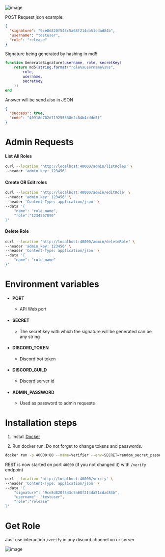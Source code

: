 ![image](https://user-images.githubusercontent.com/126272940/221437702-8f3d6be1-79b5-47b3-b96f-acd3bc8349d4.png)

POST Request json example:

```JSON
{
  "signature": "9ce8d820f543c5a68f214da51cdad84b",
  "username": "testuser",
  "role": "release"
}
```

Signature being generated by hashing in md5:

```LUA
function GenerateSignature(username, role, secretKey)
    return md5(string.format("role%susername%s%s",
        role,
        username,
        secretKey
    ))    
end
```

Answer will be send also in JSON

```JSON
{
  "success": true,
  "code": "40918d702d719255338e2c84b4cdde5f"
}
```

# Admin Requests

#### List All Roles
```bash
curl --location 'http://localhost:40000/admin/listRoles' \
--header 'admin_key: 123456'
```

#### Create OR Edit roles
```bash
curl --location 'http://localhost:40000/admin/editRole' \
--header 'admin_key: 123456' \
--header 'Content-Type: application/json' \
--data '{
    "name": "role_name",
    "role":"1234567890"
}'
```

#### Delete Role
```bash
curl --location 'http://localhost:40000/admin/deleteRole' \
--header 'admin_key: 123456' \
--header 'Content-Type: application/json' \
--data '{
    "name": "role_name"
}'
```

# Environment variables

- #### PORT
  - API Web port

- #### SECRET
  - The secret key with which the signature will be generated can be any string

- #### DISCORD_TOKEN
  - Discord bot token

- #### DISCORD_GUILD
  - Discord server id

- #### ADMIN_PASSWORD
  - Used as password to admin requests

# Installation steps

1. Install [Docker](https://docs.docker.com/engine/install/)

2. Run docker run. Do not forget to change tokens and passwords.
```bash
docker run -p 40000:80 --name=Verifier --env=SECRET=random_secret_password --env=ADMIN_PASSWORD=123456 --env=DISCORD_GUILD=server_id --env=DISCORD_TOKEN=discord_token --mount source=Verifier,target=/app/data --restart=always -d elleqt/verifier:latest
```

REST is now started on port `40000` (if you not changed it) with `/verify` endpoint
```BASH
curl --location 'http://localhost:40000/verify' \
--header 'Content-Type: application/json' \
--data '{
    "signature": "9ce8d820f543c5a68f214da51cdad84b",
    "username": "testuser",
    "role":"release"
}'
```

# Get Role

Just use interaction `/verify` in any discord channel on ur server

![image](https://user-images.githubusercontent.com/126272940/221445981-f522d105-218b-4fd4-a40e-d5b54656386c.png)
